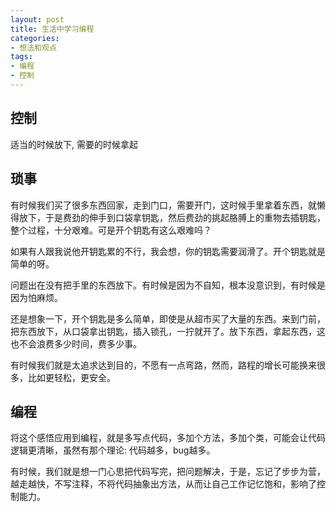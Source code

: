 ```yaml
---
layout: post
title: 生活中学习编程
categories:
- 想法和观点
tags:
- 编程
- 控制
---
```


## 控制
适当的时候放下, 需要的时候拿起

## 琐事
有时候我们买了很多东西回家，走到门口，需要开门，这时候手里拿着东西，就懒得放下，于是费劲的伸手到口袋拿钥匙，然后费劲的挑起胳膊上的重物去插钥匙，整个过程，十分艰难。可是开个钥匙有这么艰难吗？

如果有人跟我说他开钥匙累的不行，我会想，你的钥匙需要润滑了。开个钥匙就是简单的呀。

问题出在没有把手里的东西放下。有时候是因为不自知，根本没意识到，有时候是因为怕麻烦。

还是想象一下，开个钥匙是多么简单，即使是从超市买了大量的东西。来到门前，把东西放下，从口袋拿出钥匙，插入锁孔，一拧就开了。放下东西，拿起东西，这也不会浪费多少时间，费多少事。

有时候我们就是太追求达到目的，不愿有一点弯路，然而，路程的增长可能换来很多，比如更轻松，更安全。

## 编程
将这个感悟应用到编程，就是多写点代码，多加个方法，多加个类，可能会让代码逻辑更清晰，虽然有那个理论: 代码越多，bug越多。

有时候，我们就是想一门心思把代码写完，把问题解决，于是，忘记了步步为营，越走越快，不写注释，不将代码抽象出方法，从而让自己工作记忆饱和，影响了控制能力。